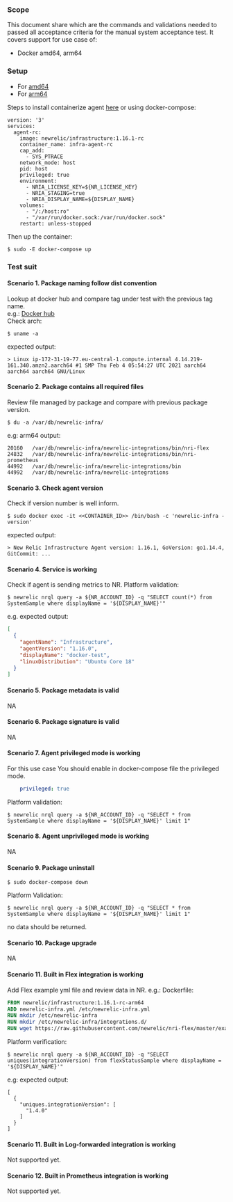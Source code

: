 ### Scope
This document share which are the commands and validations needed to passed all acceptance criteria for the manual system acceptance test.
It covers support for use case of:
* Docker amd64, arm64

### Setup
  - For [amd64](https://app.vagrantup.com/bento/boxes/ubuntu-20.04)
  - For [arm64](https://aws.amazon.com/ec2/graviton/)

Steps to install containerize agent [here](https://hub.docker.com/r/newrelic/infrastructure/) or using docker-compose:
```shell script
version: '3'
services:
  agent-rc:
    image: newrelic/infrastructure:1.16.1-rc
    container_name: infra-agent-rc
    cap_add:
      - SYS_PTRACE
    network_mode: host
    pid: host
    privileged: true
    environment:
      - NRIA_LICENSE_KEY=${NR_LICENSE_KEY}
      - NRIA_STAGING=true
      - NRIA_DISPLAY_NAME=${DISPLAY_NAME}
    volumes:
      - "/:/host:ro"
      - "/var/run/docker.sock:/var/run/docker.sock"
    restart: unless-stopped
```
Then up the container:
```shell script
$ sudo -E docker-compose up
```

### Test suit
#### Scenario 1. Package naming follow dist convention
Lookup at docker hub and compare tag under test with the previous tag name. \
e.g.: [Docker hub](https://hub.docker.com/r/newrelic/infrastructure/tags?page=1&ordering=last_updated) \
Check arch:
```shell script
$ uname -a
```
expected output:
```shell script
> Linux ip-172-31-19-77.eu-central-1.compute.internal 4.14.219-161.340.amzn2.aarch64 #1 SMP Thu Feb 4 05:54:27 UTC 2021 aarch64 aarch64 aarch64 GNU/Linux
```

#### Scenario 2. Package contains all required files
Review file managed by package and compare with previous package version.
```shell script
$ du -a /var/db/newrelic-infra/
```
e.g: arm64 output:
```shell script
20160	/var/db/newrelic-infra/newrelic-integrations/bin/nri-flex
24832	/var/db/newrelic-infra/newrelic-integrations/bin/nri-prometheus
44992	/var/db/newrelic-infra/newrelic-integrations/bin
44992	/var/db/newrelic-infra/newrelic-integrations
```

#### Scenario 3. Check agent version
Check if version number is well inform.
```shell script
$ sudo docker exec -it <<CONTAINER_ID>> /bin/bash -c 'newrelic-infra -version'
```
expected output:
```shell script
> New Relic Infrastructure Agent version: 1.16.1, GoVersion: go1.14.4, GitCommit: ...
```

#### Scenario 4. Service is working
Check if agent is sending metrics to NR.
Platform validation:
```shell script
$ newrelic nrql query -a ${NR_ACCOUNT_ID} -q "SELECT count(*) from SystemSample where displayName = '${DISPLAY_NAME}'"
```
e.g. expected output: 
```json
[
  {
    "agentName": "Infrastructure",
    "agentVersion": "1.16.0",
    "displayName": "docker-test",
    "linuxDistribution": "Ubuntu Core 18"
  }
]
```

#### Scenario 5. Package metadata is valid
NA

#### Scenario 6. Package signature is valid
NA

#### Scenario 7. Agent privileged mode is working
For this use case You should enable in docker-compose file the privileged mode.
```yaml
    privileged: true
```
Platform validation:
```shell script
$ newrelic nrql query -a ${NR_ACCOUNT_ID} -q "SELECT * from SystemSample where displayName = '${DISPLAY_NAME}' limit 1"
```

#### Scenario 8. Agent unprivileged mode is working
NA

#### Scenario 9. Package uninstall
```shell script
$ sudo docker-compose down
```
Platform Validation:
```shell script
$ newrelic nrql query -a ${NR_ACCOUNT_ID} -q "SELECT * from SystemSample where displayName = '${DISPLAY_NAME}' limit 1"
```
no data should be returned.

#### Scenario 10. Package upgrade
NA

#### Scenario 11. Built in Flex integration is working
Add Flex example yml file and review data in NR.
e.g.: Dockerfile:
```Dockerfile
FROM newrelic/infrastructure:1.16.1-rc-arm64
ADD newrelic-infra.yml /etc/newrelic-infra.yml
RUN mkdir /etc/newrelic-infra
RUN mkdir /etc/newrelic-infra/integrations.d/
RUN wget https://raw.githubusercontent.com/newrelic/nri-flex/master/examples/windows/windows-uptime.yml -P /etc/newrelic-infra/integrations.d/
```
Platform verification:
```
$ newrelic nrql query -a ${NR_ACCOUNT_ID} -q "SELECT uniques(integrationVersion) from flexStatusSample where displayName = '${DISPLAY_NAME}'"
```
e.g: expected output:
```
[
  {
    "uniques.integrationVersion": [
      "1.4.0"
    ]
  }
]
```

#### Scenario 11. Built in Log-forwarded integration is working
Not supported yet.

#### Scenario 12. Built in Prometheus integration is working
Not supported yet.
